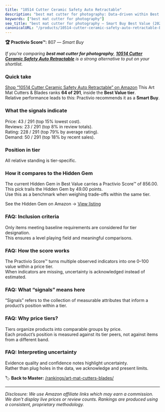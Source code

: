 ```yaml
---
title: "10514 Cutter Ceramic Safety Auto Retractable"
description: "best mat cutter for photography: Data-driven within Best Value ranking using the Practivio Score™. Positioned by quality, value, demand, findability, momentum."
keywords: ["best mat cutter for photography"]
seo_title: "best mat cutter for photography — Smart Buy Best Value (2025)"
canonicalURL: "/products/10514-cutter-ceramic-safety-auto-retractable-B00M1XZXGU/"
---
```


**🏆 Practivio Score™:** 807 — _Smart Buy_


*If you're comparing **best mat cutter for photography**, **[10514 Cutter Ceramic Safety Auto Retractable](https://www.amazon.com/dp/B00M1XZXGU?tag=practivio-20)** is a strong alternative to put on your shortlist.*
### Quick take
[Shop “10514 Cutter Ceramic Safety Auto Retractable” on Amazon](https://www.amazon.com/dp/B00M1XZXGU?tag=practivio-20)
This Art Mat Cutters & Blades ranks **64 of 291**, inside the **Best Value tier**.  
Relative performance leads to this: Practivio recommends it as a **Smart Buy**.

### What the signals indicate
Price: 43 / 291 (top 15% lowest cost).  
Reviews: 23 / 291 (top 8% in review totals).  
Rating: 228 / 291 (top 79% by average rating).  
Demand: 50 / 291 (top 18% by recent sales).

### Position in tier
All relative standing is tier-specific.

### How it compares to the Hidden Gem
The current Hidden Gem in Best Value carries a Practivio Score™ of 856.00.  
This pick trails the Hidden Gem by 49.00 points.  
Use this as a benchmark when weighing trade-offs within the same tier.  

See the Hidden Gem on Amazon → [View listing](https://www.amazon.com/dp/B0C8BRB3RH?tag=practivio-20)

### FAQ: Inclusion criteria
Only items meeting baseline requirements are considered for tier designation.  
This ensures a level playing field and meaningful comparisons.

### FAQ: How the score works
The Practivio Score™ turns multiple observed indicators into one 0–100 value within a price tier.  
When indicators are missing, uncertainty is acknowledged instead of estimated.

### FAQ: What “signals” means here
“Signals” refers to the collection of measurable attributes that inform a product’s position within a tier.

### FAQ: Why price tiers?
Tiers organize products into comparable groups by price.  
Each product’s position is measured against its tier peers, not against items from a different band.

### FAQ: Interpreting uncertainty
Evidence quality and confidence notes highlight uncertainty.  
Rather than plug holes in the data, we acknowledge and present limits.


🏷️ **Back to Master:** [/rankings/art-mat-cutters-blades/](/rankings/art-mat-cutters-blades/)

---
_Disclosure: We use Amazon affiliate links which may earn a commission. We don’t display live prices or review counts. Rankings are produced using a consistent, proprietary methodology._
